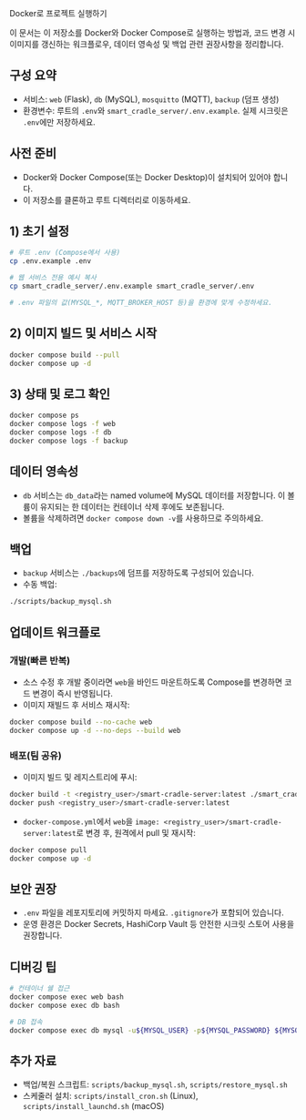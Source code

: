 
Docker로 프로젝트 실행하기

이 문서는 이 저장소를 Docker와 Docker Compose로 실행하는 방법과, 코드 변경 시 이미지를 갱신하는 워크플로우, 데이터 영속성 및 백업 관련 권장사항을 정리합니다.

## 구성 요약
- 서비스: `web` (Flask), `db` (MySQL), `mosquitto` (MQTT), `backup` (덤프 생성)
- 환경변수: 루트의 `.env`와 `smart_cradle_server/.env.example`. 실제 시크릿은 `.env`에만 저장하세요.

## 사전 준비
- Docker와 Docker Compose(또는 Docker Desktop)이 설치되어 있어야 합니다.
- 이 저장소를 클론하고 루트 디렉터리로 이동하세요.

## 1) 초기 설정

```bash
# 루트 .env (Compose에서 사용)
cp .env.example .env

# 웹 서비스 전용 예시 복사
cp smart_cradle_server/.env.example smart_cradle_server/.env

# .env 파일의 값(MYSQL_*, MQTT_BROKER_HOST 등)을 환경에 맞게 수정하세요.
```

## 2) 이미지 빌드 및 서비스 시작

```bash
docker compose build --pull
docker compose up -d
```

## 3) 상태 및 로그 확인

```bash
docker compose ps
docker compose logs -f web
docker compose logs -f db
docker compose logs -f backup
```

## 데이터 영속성
- `db` 서비스는 `db_data`라는 named volume에 MySQL 데이터를 저장합니다. 이 볼륨이 유지되는 한 데이터는 컨테이너 삭제 후에도 보존됩니다.
- 볼륨을 삭제하려면 `docker compose down -v`를 사용하므로 주의하세요.

## 백업
- `backup` 서비스는 `./backups`에 덤프를 저장하도록 구성되어 있습니다.
- 수동 백업:

```bash
./scripts/backup_mysql.sh
```

## 업데이트 워크플로

### 개발(빠른 반복)
- 소스 수정 후 개발 중이라면 `web`을 바인드 마운트하도록 Compose를 변경하면 코드 변경이 즉시 반영됩니다.
- 이미지 재빌드 후 서비스 재시작:

```bash
docker compose build --no-cache web
docker compose up -d --no-deps --build web
```

### 배포(팀 공유)
- 이미지 빌드 및 레지스트리에 푸시:

```bash
docker build -t <registry_user>/smart-cradle-server:latest ./smart_cradle_server
docker push <registry_user>/smart-cradle-server:latest
```

- `docker-compose.yml`에서 `web`을 `image: <registry_user>/smart-cradle-server:latest`로 변경 후, 원격에서 pull 및 재시작:

```bash
docker compose pull
docker compose up -d
```

## 보안 권장
- `.env` 파일을 레포지토리에 커밋하지 마세요. `.gitignore`가 포함되어 있습니다.
- 운영 환경은 Docker Secrets, HashiCorp Vault 등 안전한 시크릿 스토어 사용을 권장합니다.

## 디버깅 팁

```bash
# 컨테이너 쉘 접근
docker compose exec web bash
docker compose exec db bash

# DB 접속
docker compose exec db mysql -u${MYSQL_USER} -p${MYSQL_PASSWORD} ${MYSQL_DATABASE}
```

## 추가 자료
- 백업/복원 스크립트: `scripts/backup_mysql.sh`, `scripts/restore_mysql.sh`
- 스케줄러 설치: `scripts/install_cron.sh` (Linux), `scripts/install_launchd.sh` (macOS)